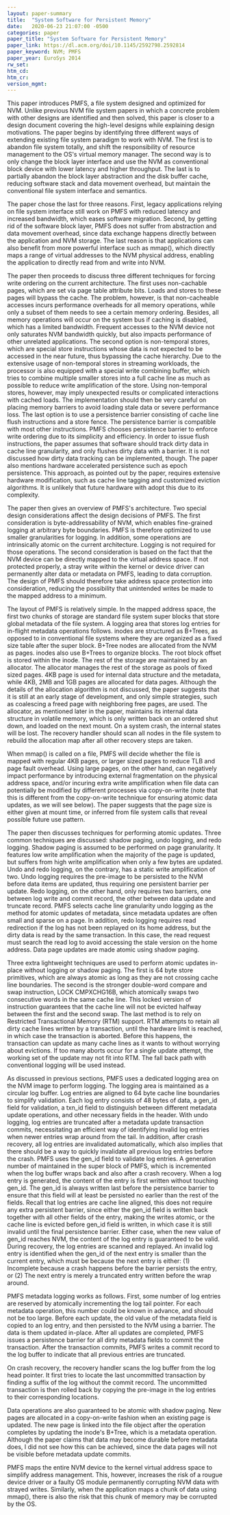 ```yaml
---
layout: paper-summary
title:  "System Software for Persistent Memory"
date:   2020-06-23 21:07:00 -0500
categories: paper
paper_title: "System Software for Persistent Memory"
paper_link: https://dl.acm.org/doi/10.1145/2592798.2592814
paper_keyword: NVM; PMFS
paper_year: EuroSys 2014
rw_set:
htm_cd:
htm_cr:
version_mgmt:
---
```


This paper introduces PMFS, a file system designed and optimized for NVM. Unlike previous NVM file system papers in which
a concrete problem with other designs are identified and then solved, this paper is closer to a design document covering
the high-level designs while explaining design motivations. The paper begins by identifying three different ways of extending
existing file system paradigm to work with NVM. The first is to abandon file system totally, and shift the responsibility
of resource management to the OS's virtual memory manager. The second way is to only change the block layer interface and
use the NVM as conventional block device with lower latency and higher throughput. The last is to partially abandon the 
block layer abstraction and the disk buffer cache, reducing software stack and data movement overhead, but maintain the
conventional file system interface and semantics.

The paper chose the last for three reasons. First, legacy applications relying on file system interface still work on
PMFS with reduced latency and increased bandwidth, which eases software migration. Second, by getting rid of the software 
block layer, PMFS does not suffer from abstraction and data movement overhead, since data exchange happens directly
between the application and NVM storage. The last reason is that applications can also benefit from more powerful interface
such as mmap(), which directly maps a range of virtual addresses to the NVM physical address, enabling the application 
to directly read from and write into NVM.

The paper then proceeds to discuss three different techniques for forcing write ordering on the current architecture.
The first uses non-cachable pages, which are set via page table attribute bits. Loads and stores to these pages will
bypass the cache. The problem, however, is that non-cacheable accesses incurs performance overheads for all memory
operations, while only a subset of them needs to see a certain memory ordering. Besides, all memory operations will
occur on the system bus if caching is disabled, which has a limited bandwidth. Frequent accesses to the NVM device
not only saturates NVM bandwidth quickly, but also impacts performance of other unrelated applications.
The second option is non-temporal stores, which are special store instructions whose data is not expected to be accessed
in the near future, thus bypassing the cache hierarchy. Due to the extensive usage of non-temporal stores in streaming 
workloads, the processor is also equipped with a special write combining buffer, which tries to combine multiple smaller 
stores into a full cache line as much as possible to reduce write amplification of the store. Using non-temporal
stores, however, may imply unexpected results or complicated interactions with cached loads. The implementation
should then be very careful on placing memory barriers to avoid loading stale data or severe performance loss.
The last option is to use a persistence barrier consisting of cache line flush instructions and a store fence. The 
persistence barrier is compatible with most other instructions. PMFS chooses persistence barrier to enforce 
write ordering due to its simplicity and efficiency. In order to issue flush instructions, the paper assumes that software
should track dirty data in cache line granularity, and only flushes dirty data with a barrier. It is not discussed
how dirty data tracking can be implemented, though.
The paper also mentions hardware accelerated persistence such as epoch persistence. This approach, as pointed out
by the paper, requires extensive hardware modification, such as cache line tagging and customized eviction algorithms.
It is unlikely that future hardware with adopt this due to its complexity.

The paper then gives an overview of PMFS's architecture. Two special design considerations affect the design decisions
of PMFS. The first consideration is byte-addressability of NVM, which enables fine-grained logging at arbitrary byte
boundaries. PMFS is therefore optimized to use smaller granularities for logging. In addition, some operations are 
intrinsically atomic on the current architecture. Logging is not required for those operations.
The second consideration is based on the fact that the NVM device can be directly mapped to the virtual address space.
If not protected properly, a stray write within the kernel or device driver can permanently alter data or metadata on 
PMFS, leading to data corruption. The design of PMFS should therefore take address space protection into consideration,
reducing the possibility that unintended writes be made to the mapped address to a minimum.

The layout of PMFS is relatively simple. In the mapped address space, the first two chunks of storage are standard file 
system super blocks that store global metadata of the file system. A logging area that stores log entries for in-flight
metadata operations follows.
inodes are structured as B+Trees, as opposed to in
conventional file systems where they are organized as a fixed size table after the super block. B+Tree nodes are allocated
from the NVM as pages. inodes also use B+Trees to organize blocks. The root block offset is stored within the inode.
The rest of the storage are maintained by an allocator. The allocator manages the rest of the storage as pools of 
fixed sized pages. 4KB page is used for internal data structure and the metadata, while 4KB, 2MB and 1GB pages are allocated
for data pages. Although the details of the allocation algorithm is not discussed, the paper suggests that it is still
at an early stage of development, and only simple strategies, such as coalescing a freed page with neighboring free pages,
are used.
The allocator, as mentioned later in the paper, maintains its internal data structure in volatile memory,
which is only written back on an ordered shut down, and loaded on the next mount. 
On a system crash, the internal states will be lost. The recovery handler should scan all nodes in the file system to
rebuild the allocation map after all other recovery steps are taken.

When mmap() is called on a file, PMFS will decide whether the file is mapped with regular 4KB pages, or larger sized 
pages to reduce TLB and page fault overhead. Using large pages, on the other hand, can negatively impact performance
by introducing external fragmentation on the physical address space, and/or incuring extra write amplification when 
file data can potentially be modified by different processes via copy-on-write (note that this is different from the 
copy-on-write technique for ensuring atomic data updates, as we will see below).
The paper suggests that the page size is either given at mount time, or inferred from file system calls that reveal
possible future use pattern.

The paper then discusses techniques for performing atomic updates. Three common techniques are discussed: shadow paging,
undo logging, and redo logging. Shadow paging is assumed to be performed on page granularity. It features low write 
amplification when the majority of the page is updated, but suffers from high write amplification when only a few 
bytes are updated. Undo and redo logging, on the contrary, has a static write amplification of two. Undo logging
requires the pre-image to be persisted to the NVM before data items are updated, thus requiring one persistent barrier
per update. Redo logging, on the other hand, only requires two barriers, one between log write and commit record, the 
other between data update and truncate record. PMFS selects cache line granularity undo logging as the method for atomic 
updates of metadata, since metadata updates are often small and sparse on a page. In addition, redo logging requires read 
redirection if the log has not been replayed on its home address, but the dirty data is read by the same transaction. 
In this case, the read request must search the read log to avoid accessing the stale version on the home address. 
Data page updates are made atomic using shadow paging.

Three extra lightweight techniques are used to perform atomic updates in-place without logging or shadow paging. The first
is 64 byte store primitives, which are always atomic as long as they are not crossing cache line boundaries. The 
second is the stronger double-word compare and swap instruction, LOCK CMPXCHG16B, which atomically swaps two consecutive
words in the same cache line. This locked version of instruction guarantees that the cache line will not be evicted 
halfway between the first and the second swap. The last method is to rely on Restricted Transactional Memory (RTM) support.
RTM attempts to retain all dirty cache lines written by a transaction, until the hardware limit is reached, in which case
the transaction is aborted. Before this happens, the transaction can update as many cache lines as it wants to without 
worrying about evictions. If too many aborts occur for a single update attempt, the working set of the update may not fit 
into RTM. The fall back path with conventional logging will be used instead.

As discussed in previous sections, PMFS uses a dedicated logging area on the NVM image to perform logging. The logging area
is maintained as a circular log buffer. Log entries are aligned to 64 byte cache line boundaries to simplify validation. 
Each log entry consists of 48 bytes of data, a gen_id field for validation, a txn_id field to distinguish between different
metadata update operations, and other necessary fields in the header. With undo logging, log entries are truncated after
a metadata update transaction commits, necessitating an efficient way of identifying invalid log entries when newer entries
wrap around from the tail. In addition, after crash recovery, all log entries are invalidated automatically, which also
implies that there should be a way to quickly invalidate all previous log entries before the crash. 
PMFS uses the gen_id field to validate log entries. A generation number of maintained in the super block of PMFS, which
is incremented when the log buffer wraps back and also after a crash recovery. When a log entry is generated, the 
content of the entry is first written without touching gen_id. The gen_id is always written last before the persistence 
barrier to ensure that this field will at least be persisted no earlier than the rest of the fields. 
Recall that log entries are cache line aligned, this does not require any extra persistent barrier, since either the gen_id 
field is written back together with all other fields of the entry, making the writes atomic, or the cache line is evicted 
before gen_id field is written, in which case it is still invalid until the final persistence barrier.
Either case, when the new value of gen_id reaches NVM, the content of the log entry is guaranteed to be valid.
During recovery, the log entries are scanned and replayed. An invalid log entry is identified when the gen_id of the 
next entry is smaller than the current entry, which must be because the next entry is either: (1) Incomplete because a 
crash happens before the barrier persists the entry, or (2) The next entry is merely a truncated entry written before 
the wrap around.

PMFS metadata logging works as follows. First, some number of log entries are reserved by atomically incrementing the log
tail pointer. For each metadata operation, this number could be known in advance, and should not be too large. 
Before each update, the old value of the metadata field is copied to an log entry, and then persisted to the NVM using a 
barrier. The data is them updated in-place. After all updates are completed, PMFS issues a persistence barrier for all 
dirty metadata fields to commit the transaction. After the transaction commits, PMFS writes a commit record to the log 
buffer to indicate that all previous entries are truncated.

On crash recovery, the recovery handler scans the log buffer from the log head pointer. It first tries to locate the
last uncommitted transaction by finding a suffix of the log without the commit record. The uncommitted transaction
is then rolled back by copying the pre-image in the log entries to their corresponding locations.

Data operations are also guaranteed to be atomic with shadow paging. New pages are allocated in a copy-on-write fashion 
when an existing page is updated. The new page is linked into the file object after the operation completes by updating
the inode's B+Tree, which is a metadata operation. Although the paper claims that data may become durable before metadata
does, I did not see how this can be achieved, since the data pages will not be visible before metadata update commits.

PMFS maps the entire NVM device to the kernel virtual address space to simplify address management. This, however, 
increases the risk of a rougue device driver or a faulty OS module permanently corrupting NVM data with strayed writes.
Similarly, when the application maps a chunk of data using mmap(), there is also the risk that this chunk of memory
may be corrupted by the OS.


